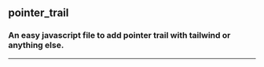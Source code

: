 ## pointer_trail

### An easy javascript file to add pointer trail with tailwind or anything else.

___________________________________________________